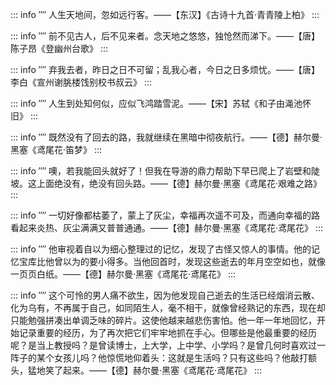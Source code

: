 ::: info ⁗
人生天地间，忽如远行客。——【东汉】《古诗十九首·青青陵上柏》
:::

::: info ⁗
前不见古人，后不见来者。念天地之悠悠，独怆然而涕下。——【唐】陈子昂《登幽州台歌》
:::

::: info ⁗
弃我去者，昨日之日不可留；乱我心者，今日之日多烦忧。——【唐】李白《宣州谢朓楼饯别校书叔云》
:::

::: info ⁗
人生到处知何似，应似飞鸿踏雪泥。——【宋】苏轼《和子由渑池怀旧》
:::

::: info ⁗
既然没有了回去的路，我就继续在黑暗中彻夜航行。——【德】赫尔曼·黑塞《鸢尾花·笛梦》
:::

::: info ⁗
噢，若我能回头就好了！但我在导游的鼎力帮助下早已爬上了岩壁和陡坡。这上面绝没有，绝没有回头路。——【德】赫尔曼·黑塞《鸢尾花·艰难之路》
:::

::: info ⁗
一切好像都枯萎了，蒙上了灰尘，幸福再次遥不可及，而通向幸福的路看起来炎热、灰尘满满又普普通通。——【德】赫尔曼·黑塞《鸢尾花·鸢尾花》
:::

::: info ⁗
他审视着自以为细心整理过的记忆，发现了古怪又惊人的事情。他的记忆宝库比他曾以为的要小得多。当他回首时，发现这些逝去的年月空空如也，就像一页页白纸。——【德】赫尔曼·黑塞《鸢尾花·鸢尾花》
:::

::: info ⁗
这个可怜的男人痛不欲生，因为他发现自己逝去的生活已经烟消云散、化为乌有，不再属于自己，如同陌生人，毫不相干，就像曾经熟记的东西，现在却只能勉强拼凑出单调乏味的碎片。这使他越来越悲伤害怕。他一年一年地回忆，开始记录重要的经历，为了再次把它们牢牢地抓在手心。但哪些是他最重要的经历呢？是当上教授吗？是曾读博士，上大学，上中学、小学吗？是曾几何时喜欢过一阵子的某个女孩儿吗？他惊慌地仰着头：这就是生活吗？只有这些吗？他敲打额头，猛地笑了起来。——【德】赫尔曼·黑塞《鸢尾花·鸢尾花》
:::